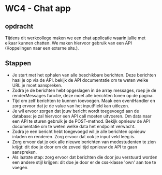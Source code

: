 # WC4 - Chat app

## opdracht
Tijdens dit werkcollege maken we een chat applicatie waarin jullie met elkaar kunnen chatten.
We maken hiervoor gebruik van een API (Koppelingen naar een externe site.).


## Stappen
* Je start met het ophalen van alle beschikbare berichten. Deze berichten haal je op via de API. bekijk de API documentatie om te weten welke URL je moet aanspreken.  
* Zodra je de berichten hebt opgeslagen in de array messages, roep je de renderMessages functie, deze moet alle berichten tonen op de pagina.
* Tijd om zelf berichten te kunnen toevoegen. Maak een eventHandler en zorg ervoor dat je de value van het inputField kan uitlezen.
* Je wil ervoor zorgen dat jouw bericht wordt toegevoegd aan de database: je zal hiervoor een API call moeten uitvoeren. Om data naar een API te sturen gebruik je de POST-method. Bekijk opnieuw de API documentatie om te weten welke data het endpoint verwacht.
* Zodra je een bericht hebt toegevoegd wil je alle berichten opnieuw inladen en renderen. Zorg ervoor dat ook je input veld leeg is.
* Zorg ervoor dat je ook alle nieuwe berichten van medestudenten te zien krijgt: dit doe je door om de zoveel tijd opnieuw de API te gaan aanspreken.
* Als laatste stap: zorg ervoor dat berichten die door jou verstuurd worden een andere stijl krijgen: dit doe je door er de css-klasse 'own' aan toe te voegen.